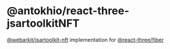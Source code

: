 # @antokhio/react-three-jsartoolkitNFT

[@webarkit/jsartoolkit-nft](https://github.com/webarkit/jsartoolkitNFT) implementation for [@react-three/fiber](https://github.com/pmndrs/react-three-fiber)

